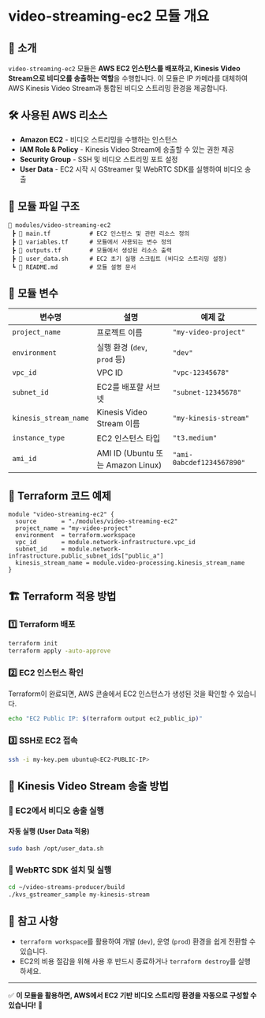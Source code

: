# video-streaming-ec2 모듈 개요

## 📌 소개

`video-streaming-ec2` 모듈은 **AWS EC2 인스턴스를 배포하고, Kinesis Video Stream으로 비디오를 송출하는 역할**을 수행합니다. 이 모듈은 IP 카메라를 대체하여 AWS Kinesis Video Stream과 통합된 비디오 스트리밍 환경을 제공합니다.

## 🛠 사용된 AWS 리소스

- **Amazon EC2** - 비디오 스트리밍을 수행하는 인스턴스
- **IAM Role & Policy** - Kinesis Video Stream에 송출할 수 있는 권한 제공
- **Security Group** - SSH 및 비디오 스트리밍 포트 설정
- **User Data** - EC2 시작 시 GStreamer 및 WebRTC SDK를 실행하여 비디오 송출

## 📂 모듈 파일 구조

```
📂 modules/video-streaming-ec2
 ┣ 📜 main.tf           # EC2 인스턴스 및 관련 리소스 정의
 ┣ 📜 variables.tf      # 모듈에서 사용되는 변수 정의
 ┣ 📜 outputs.tf        # 모듈에서 생성된 리소스 출력
 ┣ 📜 user_data.sh      # EC2 초기 실행 스크립트 (비디오 스트리밍 설정)
 ┗ 📜 README.md         # 모듈 설명 문서
```

## 🔧 모듈 변수

| 변수명                | 설명                              | 예제 값                   |
| --------------------- | --------------------------------- | ------------------------- |
| `project_name`        | 프로젝트 이름                     | `"my-video-project"`      |
| `environment`         | 실행 환경 (`dev`, `prod` 등)      | `"dev"`                   |
| `vpc_id`              | VPC ID                            | `"vpc-12345678"`          |
| `subnet_id`           | EC2를 배포할 서브넷               | `"subnet-12345678"`       |
| `kinesis_stream_name` | Kinesis Video Stream 이름         | `"my-kinesis-stream"`     |
| `instance_type`       | EC2 인스턴스 타입                 | `"t3.medium"`             |
| `ami_id`              | AMI ID (Ubuntu 또는 Amazon Linux) | `"ami-0abcdef1234567890"` |

## 🚀 Terraform 코드 예제

```hcl
module "video-streaming-ec2" {
  source       = "./modules/video-streaming-ec2"
  project_name = "my-video-project"
  environment  = terraform.workspace
  vpc_id       = module.network-infrastructure.vpc_id
  subnet_id    = module.network-infrastructure.public_subnet_ids["public_a"]
  kinesis_stream_name = module.video-processing.kinesis_stream_name
}
```

## 🏗 Terraform 적용 방법

### **1️⃣ Terraform 배포**

```sh
terraform init
terraform apply -auto-approve
```

### **2️⃣ EC2 인스턴스 확인**

Terraform이 완료되면, AWS 콘솔에서 EC2 인스턴스가 생성된 것을 확인할 수 있습니다.

```sh
echo "EC2 Public IP: $(terraform output ec2_public_ip)"
```

### **3️⃣ SSH로 EC2 접속**

```sh
ssh -i my-key.pem ubuntu@<EC2-PUBLIC-IP>
```

## 🎥 Kinesis Video Stream 송출 방법

### **🔹 EC2에서 비디오 송출 실행**

#### 자동 실행 (User Data 적용)

```sh
sudo bash /opt/user_data.sh
```

### **🔹 WebRTC SDK 설치 및 실행**

```sh
cd ~/video-streams-producer/build
./kvs_gstreamer_sample my-kinesis-stream
```

## 📌 참고 사항

- `terraform workspace`를 활용하여 개발 (`dev`), 운영 (`prod`) 환경을 쉽게 전환할 수 있습니다.
- EC2의 비용 절감을 위해 사용 후 반드시 종료하거나 `terraform destroy`를 실행하세요.

---

✅ **이 모듈을 활용하면, AWS에서 EC2 기반 비디오 스트리밍 환경을 자동으로 구성할 수 있습니다!** 🚀
